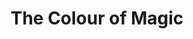 ---
title: The Colour of Magic
storyType: starter
connections:
  sequel:
    - the-light-fantastic
---